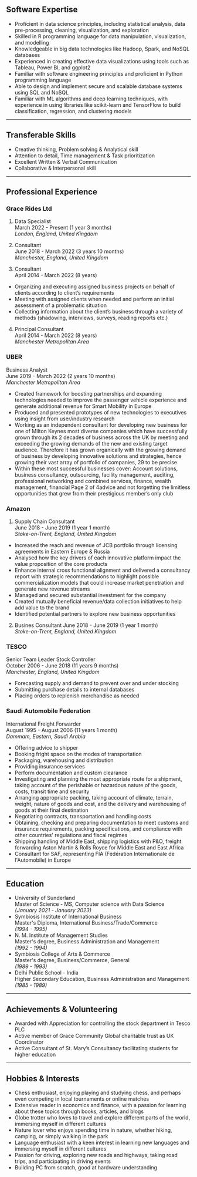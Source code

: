 ## Software Expertise
- Proficient in data science principles, including statistical analysis, data pre-processing, cleaning, visualization, and exploration
- Skilled in R programming language for data manipulation, visualization, and modelling
- Knowledgeable in big data technologies like Hadoop, Spark, and NoSQL databases
- Experienced in creating effective data visualizations using tools such as Tableau, Power BI, and ggplot2
- Familiar with software engineering principles and proficient in Python programming language
- Able to design and implement secure and scalable database systems using SQL and NoSQL
- Familiar with ML algorithms and deep learning techniques, with experience in using libraries like scikit-learn and TensorFlow to build classification, regression, and clustering models

---

## Transferable Skills
- Creative thinking, Problem solving & Analytical skill
- Attention to detail, Time management & Task prioritization
- Excellent Written & Verbal Communication
- Collaborative & Interpersonal skill


---

## Professional Experience

### Grace Rides Ltd
1. Data Specialist <br>
March 2022 - Present (1 year 3 months) <br>
_London, England, United Kingdom_ <br>

2. Consultant <br>
June 2018 - March 2022 (3 years 10 months) <br>
_Manchester, England, United Kingdom_ <br>

3. Consultant <br>
April 2014 - March 2022 (8 years) <br>
- Organizing and executing assigned business projects on behalf of clients according to client’s requirements
- Meeting with assigned clients when needed and perform an initial assessment of a problematic situation
- Collecting information about the client’s business through a variety of methods (shadowing, interviews, surveys, reading reports etc.)

4. Principal Consultant <br>
April 2014 - March 2022 (8 years) <br>
_Manchester Metropolitan Area_ <br>

### UBER
Business Analyst <br>
June 2019 - March 2022 (2 years 10 months) <br>
_Manchester Metropolitan Area_ <br>
- Created framework for boosting partnerships and expanding technologies needed to improve the passenger vehicle experience and generate additional revenue for Smart Mobility in Europe
- Produced and presented prototypes of new technologies to executives using insight from user/industry research
- Working as an independent consultant for developing new business for one of Milton Keynes most diverse companies which have successfully grown through its 2 decades of business across the UK by meeting and exceeding the growing demands of the new and existing target audience. Therefore it has grown organically with the growing demand of business by developing innovative solutions and strategies, hence growing their vast array of portfolio of companies, 29 to be precise
- Within these most successful businesses cover: Account solutions, business consultancy, outsourcing, facility management, auditing, professional networking and combined services, finance, wealth management, financial Page 2 of 4advice and not forgetting the limitless opportunities that grew from their prestigious member’s only club

### Amazon
1. Supply Chain Consultant <br>
June 2018 - June 2019 (1 year 1 month) <br>
_Stoke-on-Trent, England, United Kingdom_ <br>
- Increased the reach and revenue of JCB portfolio through licensing agreements in Eastern Europe & Russia
- Analysed how the key drivers of each innovative platform impact the value proposition of the core products
- Enhance internal cross functional alignment and delivered a consultancy report with strategic recommendations to highlight possible commercialization models that could increase market penetration and generate new revenue streams
- Managed and secured substantial investment for the company
- Created mutually beneficial revenue/data collection initiatives to help add value to the brand
- Identified potential partners to explore new business opportunities

2. Busines Consultant
June 2018 - June 2019 (1 year 1 month) <br>
_Stoke-on-Trent, England, United Kingdom_ <br>


### TESCO
Senior Team Leader Stock Controller <br>
October 2006 - June 2018 (11 years 9 months) <br>
_Manchester, England, United Kingdom_ <br>

- Forecasting supply and demand to prevent over and under stocking
- Submitting purchase details to internal databases
- Placing orders to replenish merchandise as needed


### Saudi Automobile Federation
International Freight Forwarder <br>
August 1995 - August 2006 (11 years 1 month) <br>
_Dammam, Eastern, Saudi Arabia_ <br>

- Offering advice to shipper
- Booking fright space on the modes of transportation
- Packaging, warehousing and distribution
- Providing insurance services
- Perform documentation and custom clearance
- Investigating and planning the most appropriate route for a shipment, taking account of the perishable or hazardous nature of the goods, costs, transit time and security
- Arranging appropriate packing, taking account of climate, terrain, weight, nature of goods and cost, and the delivery and warehousing of goods at their final destination
- Negotiating contracts, transportation and handling costs
- Obtaining, checking and preparing documentation to meet customs and insurance requirements, packing specifications, and compliance with other countries' regulations and fiscal regimes
- Shipping handling of Middle East, shipping logistics with P&O, freight forwarding Aston Martin & Rolls Royce for Middle East and East Africa
- Consultant for SAF, representing FIA (Fédération Internationale de l'Automobile) in Europe

---

## Education
- University of Sunderland <br>
Master of Science - MS, Computer science with Data Science <br>
_(January 2021 - January 2023)_ <br>
- Symbiosis Institute of International Business <br>
Master's Diploma, International Business/Trade/Commerce <br>
_(1994 - 1995)_ <br>
- N. M. Institute of Management Studies <br>
Master's degree, Business Administration and Management <br>
_(1992 - 1994)_ <br>
- Symbiosis College of Arts & Commerce <br>
Master's degree, Business/Commerce, General <br>
_(1989 - 1993)_ <br>
- Delhi Public School - India <br>
Higher Secondary Education, Business Administration and Management <br>
_(1985 - 1989)_ <br>

---

## Achievements & Volunteering
- Awarded with Appreciation for controlling the stock department in Tesco PLC
- Active member of Grace Community Global charitable trust as UK Coordinator
- Active Consultant of St. Mary’s Consultancy facilitating students for higher education


---

## Hobbies & Interests
- Chess enthusiast, enjoying playing and studying chess, and perhaps even competing in local tournaments or online matches
- Extensive reader in economics and finance, with a passion for learning about these topics through books, articles, and blogs
- Globe trotter who loves to travel and explore different parts of the world, immersing myself in different cultures
- Nature lover who enjoys spending time in nature, whether hiking, camping, or simply walking in the park
- Language enthusiast with a keen interest in learning new languages and immersing myself in different cultures
- Passion for driving, exploring new roads and highways, taking road trips, and participating in driving events
- Building PC from scratch, good at hardware understanding